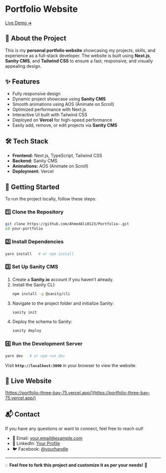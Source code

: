 # Portfolio Website

[Live Demo ➔](https://portfolio-three-bay-75.vercel.app/)

## 🚀 About the Project
This is my **personal portfolio website** showcasing my projects, skills, and experience as a full-stack developer. The website is built using **Next.js**, **Sanity CMS**, and **Tailwind CSS** to ensure a fast, responsive, and visually appealing design.

## ✨ Features
- Fully responsive design
- Dynamic project showcase using **Sanity CMS**
- Smooth animations using AOS (Animate on Scroll)
- Optimized performance with Next.js
- Interactive UI built with Tailwind CSS
- Deployed on **Vercel** for high-speed performance
- Easily add, remove, or edit projects via **Sanity CMS**

## 🛠 Tech Stack
- **Frontend:** Next.js, TypeScript, Tailwind CSS
- **Backend:** Sanity CMS
- **Animations:** AOS (Animate on Scroll)
- **Deployment:** Vercel

## 🚀 Getting Started
To run the project locally, follow these steps:

### 1️⃣ Clone the Repository
```sh
git clone https://github.com/AhmedAli0123/Portfolio-.git
cd your-portfolio
```

### 2️⃣ Install Dependencies
```sh
yarn install   # or npm install
```

### 3️⃣ Set Up Sanity CMS
1. Create a **Sanity.io** account if you haven't already.
2. Install the Sanity CLI:
   ```sh
   npm install -g @sanity/cli
   ```
3. Navigate to the project folder and initialize Sanity:
   ```sh
   sanity init
   ```
4. Deploy the schema to Sanity:
   ```sh
   sanity deploy
   ```

### 4️⃣ Run the Development Server
```sh
yarn dev   # or npm run dev
```
Visit **`http://localhost:3000`** in your browser to view the website.

## 🔗 Live Website
[https://portfolio-three-bay-75.vercel.app/](https://portfolio-three-bay-75.vercel.app/)

## 📬 Contact
If you have any questions or want to connect, feel free to reach out!

- 📧 Email: your.email@example.com
- 🔗 LinkedIn: [Your Profile](https://www.linkedin.com/in/ahmed-ali-160b2a313/)
- 🐦 Facebook: [@yourhandle](https://www.facebook.com/profile.php?id=100080215097122)

---
💡 **Feel free to fork this project and customize it as per your needs!** 🚀

